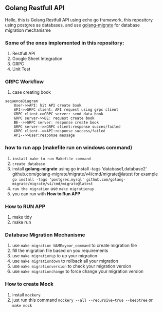 ## Golang Restfull API

Hello, this is Golang Restfull API using echo go framework, this repository using postgres as databases. and use [golang-migrate](https://github.com/golang-migrate/migrate/tree/master/database/postgres) for database migration mechanisme

### Some of the ones implemented in this repository:
1. Restfull API
2. Google Sheet Integration
3. GRPC
4. Unit Test


### GRPC Workflow
1. case creating book

```mermaid
sequenceDiagram
    User->>API: hit API create book
    API->>GRPC client: API request using grpc client
    GRPC client->>GRPC server: send data book
    GRPC server->>BE: request create book
    BE-->>GRPC server: response create book
    GRPC server-->>GRPC client:response succes/failed
    GRPC client-->>API:response success/failed
    API-->>User:response message
```



### how to run app (makefile run on windows command)
1. `install make to run Makefile command` 
2. `create database`
3. install **golang-migrate** using go install -tags 'database1,database2' github.com/golang-migrate/migrate/v4/cmd/migrate@latest for example `go install -tags 'postgres,mysql' github.com/golang-migrate/migrate/v4/cmd/migrate@latest` 
4. `run the migration` use `make migrationup`
5. you can run with **How to Run APP** 

### How to RUN APP
1. make tidy
2. make run


### Database Migration Mechanisme
1. use `make migration NAME=your_command` to create migration file
2. fill the migration file based on you requirements
3. use `make migrationup` to up your migration
4. use `make migrationdown` to rollback all your migration
5. use `make migrationversion` to check your migration version
6. use `make migrationchange` to force change your migration version

### How to create Mock
1. install `mockery`
2. just run this command `mockery --all --recursive=true --keeptree` or `make mock`
